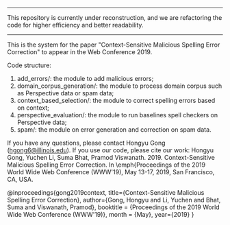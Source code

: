***************************************************************************************************************************
This repository is currently under reconstruction, and we are refactoring the code for higher efficiency and better readability.
***************************************************************************************************************************


This is the system for the paper "Context-Sensitive Malicious Spelling Error Correction" to appear in the Web Conference 2019. 

Code structure:
1. add_errors/: the module to add malicious errors;
2. domain_corpus_generation/: the module to process domain corpus such as Perspective data or spam data;
3. context_based_selection/: the module to correct spelling errors based on context;
4. perspective_evaluation/: the module to run baselines spell checkers on Perspective data;
5. spam/: the module on error generation and correction on spam data.

If you have any questions, please contact Hongyu Gong (hgong6@illinois.edu).
If you use our code, please cite our work:
Hongyu Gong, Yuchen Li, Suma Bhat, Pramod Viswanath. 2019. Context-Sensitive Malicious Spelling Error Correction. In \emph{Proceedings of the 2019 World Wide Web Conference (WWW'19), May 13-17, 2019, San Francisco, CA, USA.

@inproceedings{gong2019context,
  title={Context-Sensitive Malicious Spelling Error Correction},
  author={Gong, Hongyu and Li, Yuchen and Bhat, Suma and Viswanath, Pramod},
  booktitle = {Proceedings of the 2019 World Wide Web Conference (WWW'19)},
  month = {May},
  year={2019}
}

